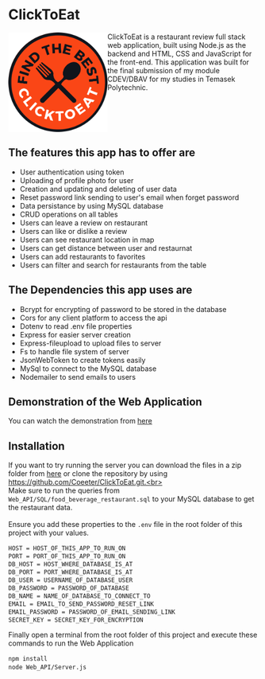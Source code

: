 # ClickToEat
<img src="https://github.com/Coeeter/ClickToEat/blob/master/Static/images/favicon/Red%20Fork%20Restaurant%20Logo-modified.png?raw=true" align="left" width="200">
ClickToEat is a restaurant review full stack web application, built using Node.js as the backend and HTML, CSS and JavaScript for the front-end. This application was built for the final submission of my module CDEV/DBAV for my studies in Temasek Polytechnic.
<br clear="left">

## The features this app has to offer are
- User authentication using token
- Uploading of profile photo for user
- Creation and updating and deleting of user data
- Reset password link sending to user's email when forget password
- Data persistance by using MySQL database
- CRUD operations on all tables
- Users can leave a review on restaurant
- Users can like or dislike a review
- Users can see restaurant location in map
- Users can get distance between user and restaurnat
- Users can add restaurants to favorites
- Users can filter and search for restaurants from the table

## The Dependencies this app uses are
- Bcrypt for encrypting of password to be stored in the database
- Cors for any client platform to access the api
- Dotenv to read .env file properties
- Express for easier server creation
- Express-fileupload to upload files to server
- Fs to handle file system of server
- JsonWebToken to create tokens easily
- MySql to connect to the MySQL database
- Nodemailer to send emails to users

## Demonstration of the Web Application
You can watch the demonstration from [here](https://www.youtube.com/watch?v=gg-qN1EtavA)

## Installation
If you want to try running the server you can download the files in a zip folder from [here](https://github.com/Coeeter/ClickToEat/archive/refs/heads/master.zip) or clone the repository by using https://github.com/Coeeter/ClickToEat.git.<br><br>
Make sure to run the queries from `Web_API/SQL/food_beverage_restaurant.sql` to your MySQL database to get the restaurant data. <br><br>
Ensure you add these properties to the `.env` file in the root folder of this project with your values.
``` properties
HOST = HOST_OF_THIS_APP_TO_RUN_ON
PORT = PORT_OF_THIS_APP_TO_RUN_ON
DB_HOST = HOST_WHERE_DATABASE_IS_AT
DB_PORT = PORT_WHERE_DATABASE_IS_AT
DB_USER = USERNAME_OF_DATABASE_USER
DB_PASSWORD = PASSWORD_OF_DATABASE
DB_NAME = NAME_OF_DATABASE_TO_CONNECT_TO
EMAIL = EMAIL_TO_SEND_PASSWORD_RESET_LINK
EMAIL_PASSWORD = PASSWORD_OF_EMAIL_SENDING_LINK
SECRET_KEY = SECRET_KEY_FOR_ENCRYPTION
```
Finally open a terminal from the root folder of this project and execute these commands to run the Web Application
``` bash
npm install
node Web_API/Server.js
```
